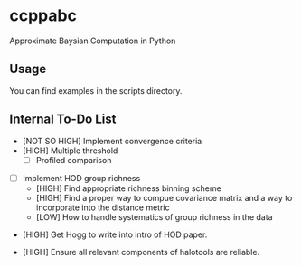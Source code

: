 # ccppabc

Approximate Baysian Computation in Python

## Usage

You can find examples in the scripts directory.

## Internal To-Do List
- [NOT SO HIGH] Implement convergence criteria
- [HIGH] Multiple threshold 
    * [ ] Profiled comparison
- [ ] Implement HOD group richness
    * [HIGH] Find appropriate richness binning scheme
    * [HIGH] Find a proper way to compue covariance matrix and a way to incorporate into the distance metric
    * [LOW] How to handle systematics of group richness in the data
    
- [HIGH] Get Hogg to write into intro of HOD paper. 

- [HIGH] Ensure all relevant components of halotools are reliable.

